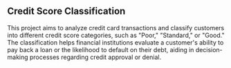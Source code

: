 ## Credit Score Classification 
This project aims to analyze credit card transactions and classify customers into different credit score categories, such as "Poor," "Standard," or "Good." The classification helps financial institutions evaluate a customer's ability to pay back a loan or the likelihood to default on their debt, aiding in decision-making processes regarding credit approval or denial.
